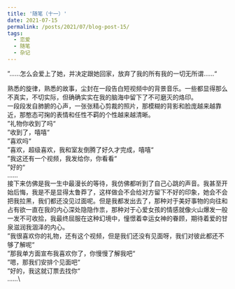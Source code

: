 ```yaml
---
title: '随笔（十一）'
date: 2021-07-15
permalink: /posts/2021/07/blog-post-15/
tags:
  - 恋爱
  - 随笔
  - 杂记
---
```


”……怎么会爱上了她，并决定跟她回家，放弃了我的所有我的一切无所谓……“

熟悉的旋律，熟悉的故事，尘封在一段告白短视频中的背景音乐。一些都显得那么不真实，不切实际，但确确实实在我的脑海中留下了不可磨灭的烙印。\
一段段发自肺腑的心声，一张张精心剪裁的照片，那模糊的背影和脸庞越来越靠近，那憨态可掬的表情和任性不羁的个性越来越清晰。\
”礼物你收到了吗“\
”收到了，嘻嘻“\
”喜欢吗“\
”喜欢，超级喜欢，我和室友倒腾了好久才完成，嘻嘻“\
”我这还有一个视频，我发给你，你看看“\
”好的“\
……\
接下来仿佛是我一生中最漫长的等待，我仿佛都听到了自己心跳的声音。我甚至开始后悔，我是不是显得太鲁莽了，这样做会不会给对方留下不好的印象，她会不会把我拉黑，我们都还没见过面呢。但是我都发出去了，那种对于美好事物的向往和占有欲一直在我的内心深处隐隐作祟，那种对于心爱女孩的情感就像火山爆发一般一发不可收拾，我最终屈服在这种幻境中，憧憬着幸运女神的眷顾，期待着爱的甘泉滋润我涸泽的内心。\
”我很喜欢你的礼物，还有这个视频，但是我们还没有见面呀，我们对彼此都还不够了解呢“\
”那我单方面宣布我喜欢你了，你慢慢了解我吧“\
”嗯，那我们安排个见面吧“\
”好的，我这就订票去找你“\
……\
